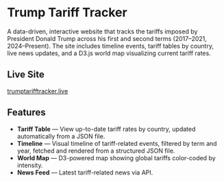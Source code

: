 # Trump Tariff Tracker

A data-driven, interactive website that tracks the tariffs imposed by President Donald Trump across his first and second terms (2017–2021, 2024–Present). The site includes timeline events, tariff tables by country, live news updates, and a D3.js world map visualizing current tariff rates.

## Live Site

[trumptarifftracker.live](https://trumptarifftracker.live)

## Features

- **Tariff Table** — View up-to-date tariff rates by country, updated automatically from a JSON file.
- **Timeline** — Visual timeline of tariff-related events, filtered by term and year, fetched and rendered from a structured JSON file.
- **World Map** — D3-powered map showing global tariffs color-coded by intensity.
- **News Feed** — Latest tariff-related news via API.
